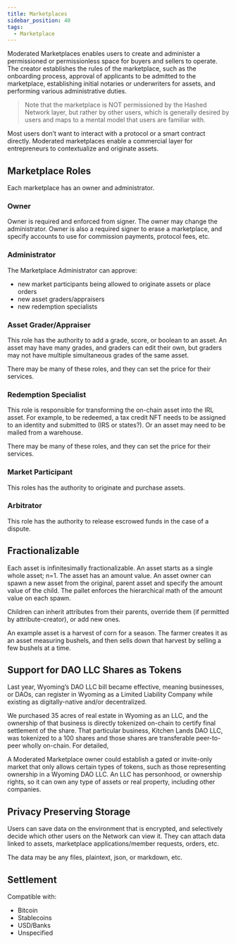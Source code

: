 ```yaml
---
title: Marketplaces
sidebar_position: 40
tags:
  - Marketplace
---
```


Moderated Marketplaces enables users to create and administer a permissioned or permissionless space for buyers and sellers to operate. The creator establishes the rules of the marketplace, such as the onboarding process, approval of applicants to be admitted to the marketplace, establishing initial notaries or underwriters for assets, and performing various administrative duties. 

> Note that the marketplace is NOT permissioned by the Hashed Network layer, but rather by other users, which is generally desired by users and maps to a mental model that users are familiar with. 

Most users don’t want to interact with a protocol or a smart contract directly. Moderated marketplaces enable a commercial layer for entrepreneurs to contextualize and originate assets. 

## Marketplace Roles
Each marketplace has an owner and administrator. 

### Owner
Owner is required and enforced from signer. The owner may change the administrator. Owner is also a required signer to erase a marketplace, and specify accounts to use for commission payments, protocol fees, etc. 

### Administrator
The Marketplace Administrator can approve:
- new market participants being allowed to originate assets or place orders
- new asset graders/appraisers
- new redemption specialists 

### Asset Grader/Appraiser
This role has the authority to add a grade, score, or boolean to an asset. An asset may have many grades, and graders can edit their own, but graders may not have multiple simultaneous grades of the same asset.

There may be many of these roles, and they can set the price for their services.

### Redemption Specialist
This role is responsible for transforming the on-chain asset into the IRL asset. For example, to be redeemed, a tax credit NFT needs to be assigned to an identity and submitted to (IRS or states?). Or an asset may need to be mailed from a warehouse.

There may be many of these roles, and they can set the price for their services.

### Market Participant
This roles has the authority to originate and purchase assets.

### Arbitrator
This role has the authority to release escrowed funds in the case of a dispute. 

## Fractionalizable
Each asset is infinitesimally fractionalizable. An asset starts as a single whole asset; n=1. The asset has an amount value. An asset owner can spawn a new asset from the original, parent asset and specify the amount value of the child. The pallet enforces the hierarchical math of the amount value on each spawn. 

Children can inherit attributes from their parents, override them (if permitted by attribute-creator), or add new ones.

An example asset is a harvest of corn for a season. The farmer creates it as an asset measuring bushels, and then sells down that harvest by selling a few bushels at a time.

## Support for DAO LLC Shares as Tokens
Last year, Wyoming’s DAO LLC bill became effective, meaning businesses, or DAOs, can register in Wyoming as a Limited Liability Company while existing as digitally-native and/or decentralized. 

We purchased 35 acres of real estate in Wyoming as an LLC, and the ownership of that business is directly tokenized on-chain to certify final settlement of the share. That particular business, Kitchen Lands DAO LLC, was tokenized to a 100 shares and those shares are transferable peer-to-peer wholly on-chain. For detailed, 

A Moderated Marketplace owner could establish a gated or invite-only market that only allows  certain types of tokens, such as those representing ownership in a Wyoming DAO LLC. An LLC has personhood, or ownership rights, so it can own any type of assets or real property, including other companies. 

## Privacy Preserving Storage
Users can save data on the environment that is encrypted, and selectively decide which other users on the Network can view it. They can attach data linked to assets, marketplace applications/member requests, orders, etc. 

The data may be any files, plaintext, json, or markdown, etc. 

## Settlement
Compatible with: 
- Bitcoin
- Stablecoins
- USD/Banks
- Unspecified
